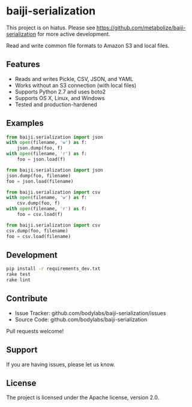 baiji-serialization
===================

This project is on hiatus. Please see https://github.com/metabolize/baiji-serialization for more active development.

Read and write common file formats to Amazon S3 and local files.


Features
--------

- Reads and writes Pickle, CSV, JSON, and YAML
- Works without an S3 connection (with local files)
- Supports Python 2.7 and uses boto2
- Supports OS X, Linux, and Windows
- Tested and production-hardened


Examples
--------

```py
from baiji.serialization import json
with open(filename, 'w') as f:
    json.dump(foo, f)
with open(filename, 'r') as f:
    foo = json.load(f)
```

```py
from baiji.serialization import json
json.dump(foo, filename)
foo = json.load(filename)
```

```py
from baiji.serialization import csv
with open(filename, 'w') as f:
    csv.dump(foo, f)
with open(filename, 'r') as f:
    foo = csv.load(f)
```

```py
from baiji.serialization import csv
csv.dump(foo, filename)
foo = csv.load(filename)
```

Development
-----------

```sh
pip install -r requirements_dev.txt
rake test
rake lint
```


Contribute
----------

- Issue Tracker: github.com/bodylabs/baiji-serialization/issues
- Source Code: github.com/bodylabs/baiji-serialization

Pull requests welcome!


Support
-------

If you are having issues, please let us know.


License
-------

The project is licensed under the Apache license, version 2.0.
